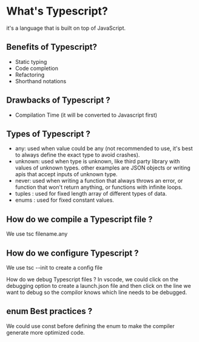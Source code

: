   # What's Typescript?
  it's a language that is built on top of JavaScript.

  ## Benefits of Typescript?
  - Static typing 
  - Code completion
  - Refactoring
  - Shorthand notations

  ## Drawbacks of Typescript ?
  - Compilation Time (it will be converted to Javascript first)

  ## Types of Typescript ?
  - any: used when value could be any (not recommended to use, it's best to always define the exact type to avoid crashes).
  - unknown: used when type is unknown, like third party library with values of unknown types. other examples are JSON objects or writing apis that accept inputs of unknown type.
  - never: used when writing a function that always throws an error, or function that won't return anything, or functions with infinite loops.
  - tuples : used for fixed length array of different types of data.
  - enums : used for fixed constant values.

  ## How do we compile a Typescript file ?
  We use tsc filename.any

  ## How do we configure Typescript ?
  We use tsc --init to create a config file

  How do we debug Typescript files ?
  In vscode, we could click on the debugging option to create a launch.json file
  and then click on the line we want to debug so the compilor knows which line
  needs to be debugged.

  ## enum Best practices ?
  We could use const before defining the enum to make the compiler generate more optimized code.

